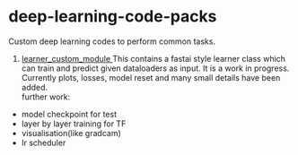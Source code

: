 # deep-learning-code-packs
Custom deep learning codes to perform common tasks.

1. [learner_custom_module ](learner_custom_module)
This contains a fastai style learner class which can train and predict given dataloaders as input. It is a work in progress. Currently plots, losses, model reset and many small details have been added.  
further work:  
* model checkpoint for test
* layer by layer training for TF
* visualisation(like gradcam)
* lr scheduler 
